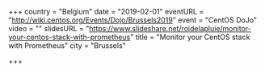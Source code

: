 +++
country = "Belgium"
date = "2019-02-01"
eventURL = "http://wiki.centos.org/Events/Dojo/Brussels2019"
event = "CentOS DoJo"
video = ""
slidesURL = "https://www.slideshare.net/roidelapluie/monitor-your-centos-stack-with-prometheus"
title = "Monitor your CentOS stack with Prometheus"
city = "Brussels"

+++


